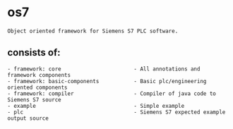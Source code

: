 # os7
    Object oriented framework for Siemens S7 PLC software.
## consists of:
    - framework: core                       - All annotations and framework components
    - framework: basic-components           - Basic plc/engineering oriented components
    - framework: compiler                   - Compiler of java code to Siemens S7 source
    - example                               - Simple example
    - plc                                   - Siemens S7 expected example output source